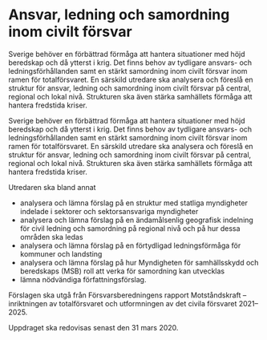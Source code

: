 # Ansvar, ledning och samordning inom civilt försvar

Sverige behöver en förbättrad förmåga att hantera situationer med höjd beredskap och då ytterst i krig. Det finns behov av tydligare ansvars- och ledningsförhållanden samt en stärkt samordning inom civilt försvar inom ramen för totalförsvaret. En
särskild utredare ska analysera och föreslå en struktur för ansvar, ledning och samordning inom civilt försvar på central, regional och lokal nivå. Strukturen ska även stärka samhällets förmåga att hantera fredstida kriser.

Sverige behöver en förbättrad förmåga att hantera situationer med höjd beredskap och då ytterst i krig. Det finns behov av tydligare ansvars- och ledningsförhållanden samt en stärkt samordning inom civilt försvar inom ramen för totalförsvaret. En
särskild utredare ska analysera och föreslå en struktur för ansvar, ledning och samordning inom civilt försvar på central, regional och lokal nivå. Strukturen ska även stärka samhällets förmåga att hantera fredstida kriser.

Utredaren ska bland annat

* analysera och lämna förslag på en struktur med statliga myndigheter indelade i sektorer och sektorsansvariga myndigheter
* analysera och lämna förslag på en ändamålsenlig geografisk indelning för civil ledning och samordning på regional nivå och på hur dessa områden ska ledas
* analysera och lämna förslag på en förtydligad ledningsförmåga för kommuner och landsting
* analysera och lämna förslag på hur Myndigheten för samhällsskydd och beredskaps (MSB) roll att verka för samordning kan utvecklas
* lämna nödvändiga författningsförslag.

Förslagen ska utgå från Försvarsberedningens rapport Motståndskraft – inriktningen av totalförsvaret och utformningen av det civila försvaret 2021–2025.

Uppdraget ska redovisas senast den 31 mars 2020.
